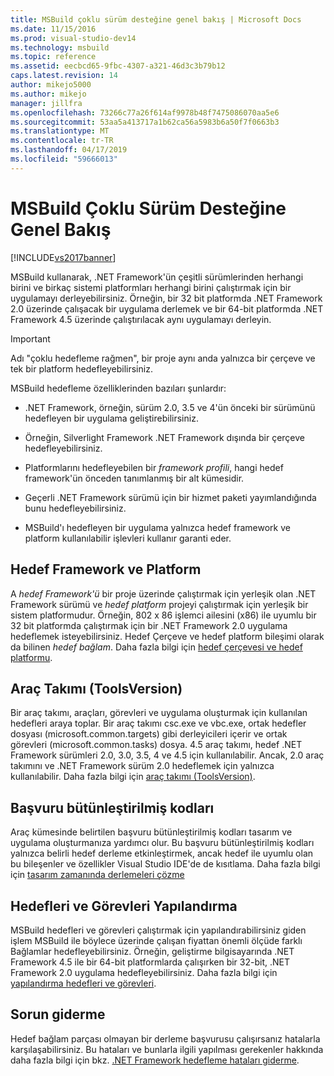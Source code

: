 ```yaml
---
title: MSBuild çoklu sürüm desteğine genel bakış | Microsoft Docs
ms.date: 11/15/2016
ms.prod: visual-studio-dev14
ms.technology: msbuild
ms.topic: reference
ms.assetid: eecbcd65-9fbc-4307-a321-46d3c3b79b12
caps.latest.revision: 14
author: mikejo5000
ms.author: mikejo
manager: jillfra
ms.openlocfilehash: 73266c77a26f614af9978b48f7475086070aa5e6
ms.sourcegitcommit: 53aa5a413717a1b62ca56a5983b6a50f7f0663b3
ms.translationtype: MT
ms.contentlocale: tr-TR
ms.lasthandoff: 04/17/2019
ms.locfileid: "59666013"
---
```

# <a name="msbuild-multitargeting-overview"></a>MSBuild Çoklu Sürüm Desteğine Genel Bakış
[!INCLUDE[vs2017banner](../includes/vs2017banner.md)]

MSBuild kullanarak, .NET Framework'ün çeşitli sürümlerinden herhangi birini ve birkaç sistemi platformları herhangi birini çalıştırmak için bir uygulamayı derleyebilirsiniz. Örneğin, bir 32 bit platformda .NET Framework 2.0 üzerinde çalışacak bir uygulama derlemek ve bir 64-bit platformda .NET Framework 4.5 üzerinde çalıştırılacak aynı uygulamayı derleyin.  
  
> [!IMPORTANT]
>  Adı "çoklu hedefleme rağmen", bir proje aynı anda yalnızca bir çerçeve ve tek bir platform hedefleyebilirsiniz.  
  
 MSBuild hedefleme özelliklerinden bazıları şunlardır:  
  
-   .NET Framework, örneğin, sürüm 2.0, 3.5 ve 4'ün önceki bir sürümünü hedefleyen bir uygulama geliştirebilirsiniz.  
  
-   Örneğin, Silverlight Framework .NET Framework dışında bir çerçeve hedefleyebilirsiniz.  
  
-   Platformlarını hedefleyebilen bir *framework profili*, hangi hedef framework'ün önceden tanımlanmış bir alt kümesidir.  
  
-   Geçerli .NET Framework sürümü için bir hizmet paketi yayımlandığında bunu hedefleyebilirsiniz.  
  
-   MSBuild'ı hedefleyen bir uygulama yalnızca hedef framework ve platform kullanılabilir işlevleri kullanır garanti eder.  
  
## <a name="target-framework-and-platform"></a>Hedef Framework ve Platform  
 A *hedef Framework'ü* bir proje üzerinde çalıştırmak için yerleşik olan .NET Framework sürümü ve *hedef platform* projeyi çalıştırmak için yerleşik bir sistem platformudur.  Örneğin, 802 x 86 işlemci ailesini (x86) ile uyumlu bir 32 bit platformda çalıştırmak için bir .NET Framework 2.0 uygulama hedeflemek isteyebilirsiniz. Hedef Çerçeve ve hedef platform bileşimi olarak da bilinen *hedef bağlam*. Daha fazla bilgi için [hedef çerçevesi ve hedef platformu](../msbuild/msbuild-target-framework-and-target-platform.md).  
  
## <a name="toolset-toolsversion"></a>Araç Takımı (ToolsVersion)  
 Bir araç takımı, araçları, görevleri ve uygulama oluşturmak için kullanılan hedefleri araya toplar. Bir araç takımı csc.exe ve vbc.exe, ortak hedefler dosyası (microsoft.common.targets) gibi derleyicileri içerir ve ortak görevleri (microsoft.common.tasks) dosya. 4.5 araç takımı, hedef .NET Framework sürümleri 2.0, 3.0, 3.5, 4 ve 4.5 için kullanılabilir. Ancak, 2.0 araç takımını ve .NET Framework sürüm 2.0 hedeflemek için yalnızca kullanılabilir. Daha fazla bilgi için [araç takımı (ToolsVersion)](../msbuild/msbuild-toolset-toolsversion.md).  
  
## <a name="reference-assemblies"></a>Başvuru bütünleştirilmiş kodları  
 Araç kümesinde belirtilen başvuru bütünleştirilmiş kodları tasarım ve uygulama oluşturmanıza yardımcı olur. Bu başvuru bütünleştirilmiş kodları yalnızca belirli hedef derleme etkinleştirmek, ancak hedef ile uyumlu olan bu bileşenler ve özellikler Visual Studio IDE'de de kısıtlama. Daha fazla bilgi için [tasarım zamanında derlemeleri çözme](../msbuild/resolving-assemblies-at-design-time.md)  
  
## <a name="configuring-targets-and-tasks"></a>Hedefleri ve Görevleri Yapılandırma  
 MSBuild hedefleri ve görevleri çalıştırmak için yapılandırabilirsiniz giden işlem MSBuild ile böylece üzerinde çalışan fiyattan önemli ölçüde farklı Bağlamlar hedefleyebilirsiniz.  Örneğin, geliştirme bilgisayarında .NET Framework 4.5 ile bir 64-bit platformlarda çalışırken bir 32-bit, .NET Framework 2.0 uygulama hedefleyebilirsiniz. Daha fazla bilgi için [yapılandırma hedefleri ve görevleri](../msbuild/configuring-targets-and-tasks.md).  
  
## <a name="troubleshooting"></a>Sorun giderme  
 Hedef bağlam parçası olmayan bir derleme başvurusu çalışırsanız hatalarla karşılaşabilirsiniz. Bu hataları ve bunlarla ilgili yapılması gerekenler hakkında daha fazla bilgi için bkz. [.NET Framework hedefleme hataları giderme](../msbuild/troubleshooting-dotnet-framework-targeting-errors.md).
